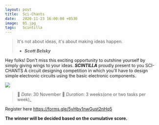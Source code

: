 ```yaml
---
layout: post
title:  Sci-Chants
date:   2020-11-23 16:00:00 +0530
image:  05.jpg
tags:   Scintilla 
---
```


> It's not about ideas, it's about making ideas happen. 
> - ***Scott Belsky***

Hey folks! Don't miss this exciting opportunity to outshine yourself by simply giving wings to your ideas.
***SCINTILLA*** proudly present to you SCI-CHANTS A circuit designing competition in which you'll have to design simple electronic circuits using the basic electronic components.


![]({{site.baseurl}}/img/12.jpg)

>🔺 *Date*: 30 November 
>🔺 *Duration*: 3 weeks(one or two tasks per week)_ 

Register here
https://forms.gle/5yHbv1nwGust2nHq5

**The winner will be decided based on the cumulative score.**


